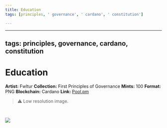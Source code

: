 ```yaml
---
title: Education
tags: [principles, ' governance', ' cardano', ' constitution']

---
```


---
tags: principles, governance, cardano, constitution
---

# Education

**Artist:** Fwltur
**Collection:** First Principles of Governance
**Mints:** 100
**Format:** PNG
**Blockchain:** Cardano
**Link:** [Pool.pm](https://pool.pm/asset1r7gn8wznagymahcn507qhjy0vg53tw5spzay0m)

>:warning: Low resolution image.
>
<br>

![](https://i.imgur.com/U47ASpH.jpg)
